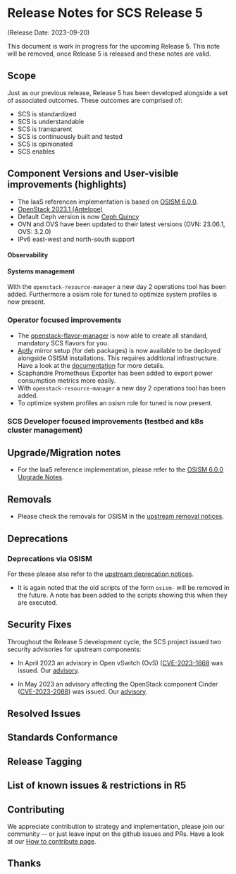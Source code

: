 # Release Notes for SCS Release 5
(Release Date: 2023-09-20)

This document is work in progress for the upcoming Release 5.
This note will be removed, once Release 5 is released and these notes are valid.

## Scope

Just as our previous release, Release 5 has been developed alongside a set of associated outcomes.
These outcomes are comprised of:

* SCS is standardized
* SCS is understandable
* SCS is transparent
* SCS is continuously built and tested
* SCS is opinionated
* SCS enables

## Component Versions and User-visible improvements (highlights)

* The IaaS referencen implementation is based on [OSISM 6.0.0](https://release.osism.tech/notes/6.0.0.html).
* [OpenStack 2023.1 (Antelope)](https://releases.openstack.org/antelope/highlights.html)
* Default Ceph version is now [Ceph Quincy](https://docs.ceph.com/en/reef/releases/quincy/#v17-2-5-quincy)
* OVN and OVS have been updated to their latest versions (OVN: 23.06.1, OVS: 3.2.0)
* IPv6 east-west and north-south support

#### Observability


#### Systems management

With the `openstack-resource-manager` a new day 2 operations tool has been added.
Furthermore a osism role for tuned to optimize system profiles is now present.


### Operator focused improvements

* The [openstack-flavor-manager](https://github.com/osism/openstack-flavor-manager) is now able to create all standard, mandatory SCS flavors for you.
* [Aptly](https://github.com/osism/helm-charts/tree/gh-pages/aptly) mirror setup (for deb packages) is now available to be deployed alongside OSISM installations. This requires additional infrastructure. Have a look at the [documentation](https://github.com/osism/docs/tree/main/docs/operations/external_services/aptly_external.md) for more details.
* Scaphandre Prometheus Exporter has been added to export power consumption metrics more easily.
* With `openstack-resource-manager` a new day 2 operations tool has been added.
* To optimize system profiles an osism role for tuned is now present.

### SCS Developer focused improvements (testbed and k8s cluster management)

## Upgrade/Migration notes

* For the IaaS reference implementation, please refer to the [OSISM 6.0.0 Upgrade Notes](https://release.osism.tech/notes/6.0.0.html#upgrade-notes).

## Removals

* Please check the removals for OSISM in the [upstream removal notices](https://release.osism.tech/notes/6.0.0.html#removals).

## Deprecations

### Deprecations via OSISM

For these please also refer to the [upstream deprecation notices](https://release.osism.tech/notes/6.0.0.html#deprecations).

* It is again noted that the old scripts of the form ``osism-`` will be removed in the future.
  A note has been added to the scripts showing this when they are executed.

## Security Fixes

Throughout the Release 5 development cycle, the SCS project issued two security advisories for upstream components:

* In April 2023 an advisory in Open vSwitch (OvS) ([CVE-2023-1668](https://cve.report/CVE-2023-1668) was issued.
Our [advisory](https://scs.community/security/2023/04/21/cve-2023-1668/).

* In May 2023 an advisory affecting the OpenStack component Cinder ([CVE-2023-2088](https://cve.report/CVE-2023-2088)) was issued.
Our [advisory](https://scs.community/security/2023/05/10/cve-2023-2088/).


## Resolved Issues

## Standards Conformance

## Release Tagging

## List of known issues & restrictions in R5

## Contributing

We appreciate contribution to strategy and implementation, please join
our community -- or just leave input on the github issues and PRs.
Have a look at our [How to contribute page](https://scs.community/contribute/).

## Thanks
